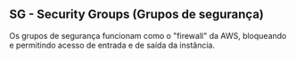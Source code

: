 ## SG - Security Groups (Grupos de segurança)

Os grupos de segurança funcionam como o "firewall" da AWS, bloqueando e permitindo acesso de entrada e de saída da instância.